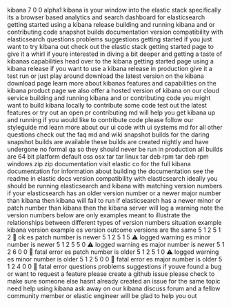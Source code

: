 kibana 7 0 0 alpha1 kibana is your window into the elastic stack specifically its a browser based analytics and search dashboard for elasticsearch getting started using a kibana release building and running kibana and or contributing code snapshot builds documentation version compatibility with elasticsearch questions problems suggestions getting started if you just want to try kibana out check out the elastic stack getting started page to give it a whirl if youre interested in diving a bit deeper and getting a taste of kibanas capabilities head over to the kibana getting started page using a kibana release if you want to use a kibana release in production give it a test run or just play around download the latest version on the kibana download page learn more about kibanas features and capabilities on the kibana product page we also offer a hosted version of kibana on our cloud service building and running kibana and or contributing code you might want to build kibana locally to contribute some code test out the latest features or try out an open pr contributing md will help you get kibana up and running if you would like to contribute code please follow our styleguide md learn more about our ui code with ui systems md for all other questions check out the faq md and wiki snapshot builds for the daring snapshot builds are available these builds are created nightly and have undergone no formal qa so they should never be run in production all builds are 64 bit platform default oss osx tar tar linux tar deb rpm tar deb rpm windows zip zip documentation visit elastic co for the full kibana documentation for information about building the documentation see the readme in elastic docs version compatibility with elasticsearch ideally you should be running elasticsearch and kibana with matching version numbers if your elasticsearch has an older version number or a newer major number than kibana then kibana will fail to run if elasticsearch has a newer minor or patch number than kibana then the kibana server will log a warning note the version numbers below are only examples meant to illustrate the relationships between different types of version numbers situation example kibana version example es version outcome versions are the same 5 1 2 5 1 2 💚 ok es patch number is newer 5 1 2 5 1 5 ⚠️ logged warning es minor number is newer 5 1 2 5 5 0 ⚠️ logged warning es major number is newer 5 1 2 6 0 0 🚫 fatal error es patch number is older 5 1 2 5 1 0 ⚠️ logged warning es minor number is older 5 1 2 5 0 0 🚫 fatal error es major number is older 5 1 2 4 0 0 🚫 fatal error questions problems suggestions if youve found a bug or want to request a feature please create a github issue please check to make sure someone else hasnt already created an issue for the same topic need help using kibana ask away on our kibana discuss forum and a fellow community member or elastic engineer will be glad to help you out